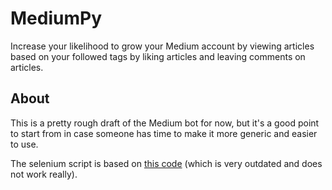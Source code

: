 # MediumPy
Increase your likelihood to grow your Medium account by viewing articles based on your followed tags by liking articles and leaving comments on articles.

## About

This is a pretty rough draft of the Medium bot for now, but it's a good point to start from in case someone has time to make it more generic and easier to use.

The selenium script is based on [this code](https://github.com/MattFlood7/MediumBot) (which is very outdated and does not work really).
